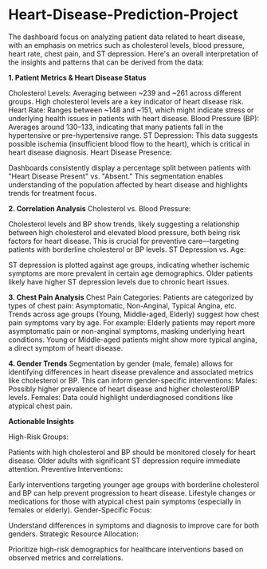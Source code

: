 # Heart-Disease-Prediction-Project

The dashboard focus on analyzing patient data related to heart disease, with an emphasis on metrics such as cholesterol levels, blood pressure, heart rate, chest pain, and ST depression. 
Here's an overall interpretation of the insights and patterns that can be derived from the data:

**1. Patient Metrics & Heart Disease Status**

Cholesterol Levels: Averaging between ~239 and ~261 across different groups. High cholesterol levels are a key indicator of heart disease risk.
Heart Rate: Ranges between ~148 and ~151, which might indicate stress or underlying health issues in patients with heart disease.
Blood Pressure (BP): Averages around 130–133, indicating that many patients fall in the hypertensive or pre-hypertensive range.
ST Depression: This data suggests possible ischemia (insufficient blood flow to the heart), which is critical in heart disease diagnosis.
Heart Disease Presence:

Dashboards consistently display a percentage split between patients with "Heart Disease Present" vs. "Absent."
This segmentation enables understanding of the population affected by heart disease and highlights trends for treatment focus.

**2. Correlation Analysis**
Cholesterol vs. Blood Pressure:

Cholesterol levels and BP show trends, likely suggesting a relationship between high cholesterol and elevated blood pressure, both being risk factors for heart disease.
This is crucial for preventive care—targeting patients with borderline cholesterol or BP levels.
ST Depression vs. Age:

ST depression is plotted against age groups, indicating whether ischemic symptoms are more prevalent in certain age demographics. Older patients likely have higher ST depression levels due to chronic heart issues.

**3. Chest Pain Analysis**
Chest Pain Categories:
Patients are categorized by types of chest pain: Asymptomatic, Non-Anginal, Typical Angina, etc.
Trends across age groups (Young, Middle-aged, Elderly) suggest how chest pain symptoms vary by age. For example:
Elderly patients may report more asymptomatic pain or non-anginal symptoms, masking underlying heart conditions.
Young or Middle-aged patients might show more typical angina, a direct symptom of heart disease.

**4. Gender Trends**
Segmentation by gender (male, female) allows for identifying differences in heart disease prevalence and associated metrics like cholesterol or BP. This can inform gender-specific interventions:
Males: Possibly higher prevalence of heart disease and higher cholesterol/BP levels.
Females: Data could highlight underdiagnosed conditions like atypical chest pain.

**Actionable Insights**

High-Risk Groups:

Patients with high cholesterol and BP should be monitored closely for heart disease.
Older adults with significant ST depression require immediate attention.
Preventive Interventions:

Early interventions targeting younger age groups with borderline cholesterol and BP can help prevent progression to heart disease.
Lifestyle changes or medications for those with atypical chest pain symptoms (especially in females or elderly).
Gender-Specific Focus:

Understand differences in symptoms and diagnosis to improve care for both genders.
Strategic Resource Allocation:

Prioritize high-risk demographics for healthcare interventions based on observed metrics and correlations.
